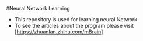 #Neural Network Learning
- This repository is used for learning neural Network
- To see the articles about the program please visit [https://zhuanlan.zhihu.com/mBrain]